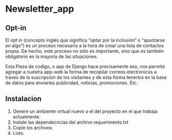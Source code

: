 # Newsletter_app

## Opt-in  
El opt in (concepto inglés que significa “optar por la inclusión” o “apuntarse en algo”) es un proceso necesario a la hora de crear una lista de contactos propia. 
De hecho, este proceso no sólo es importante, sino que es también obligatorio en la mayoría de las situaciones.

Esta Pieza de codigo, o app de Django hace precisamente eso, nos permite agregar a nuestra app-web la forma de recopilar correos electronicos a traves de la suscripcion 
de los visitantes y de esta forma tenerlos en la base de datos para enviarles publicidad, noticias, promociones. Etc.

## Instalacion

1. Genere un ambiente virtual nuevo o el del proyecto en el que trabaja actualmente.
2. Instale las dependecncias del archivo requeriments.txt
3. Copie los archivos
4. Listo.
